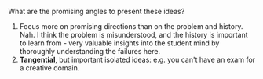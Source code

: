 What are the promising angles to present these ideas?

1. Focus more on promising directions than on the problem and history. Nah. I think the problem is misunderstood, and the history is important to learn from - very valuable insights into the student mind by thoroughly understanding the failures here.
2. **Tangential**, but important isolated ideas: e.g. you can't have an exam for a creative domain.

